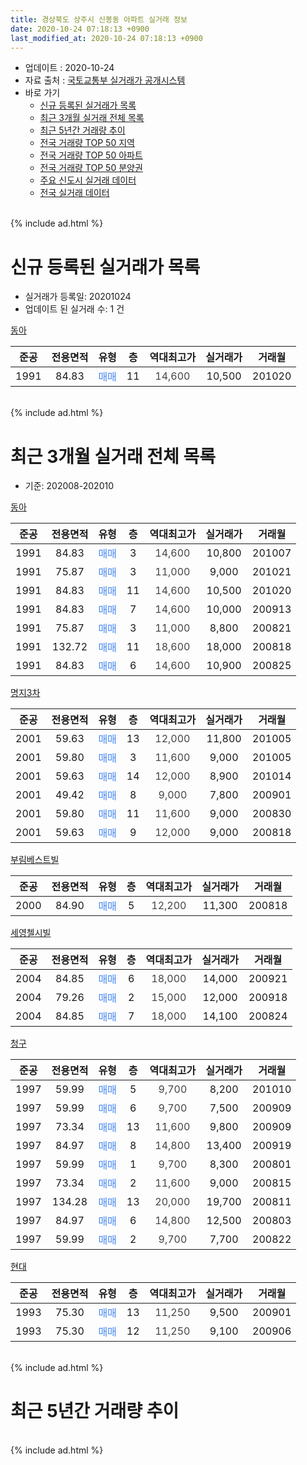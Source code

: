 ```yaml
---
title: 경상북도 상주시 신봉동 아파트 실거래 정보
date: 2020-10-24 07:18:13 +0900
last_modified_at: 2020-10-24 07:18:13 +0900
---
```


* 업데이트 : 2020-10-24
* 자료 출처 : [국토교통부 실거래가 공개시스템](http://rt.molit.go.kr)
* 바로 가기
    * [신규 등록된 실거래가 목록](#신규-등록된-실거래가-목록)
    * [최근 3개월 실거래 전체 목록](#최근-3개월-실거래-전체-목록)
    * [최근 5년간 거래량 추이](#최근-5년간-거래량-추이)
    * [전국 거래량 TOP 50 지역](https://inasie.github.io/apt-trade-info/최근-3개월-전국에서-가장-거래가-많이-발생한-지역)
    * [전국 거래량 TOP 50 아파트](https://inasie.github.io/apt-trade-info/최근-3개월-전국에서-가장-거래가-많이-발생한-아파트)
    * [전국 거래량 TOP 50 분양권](https://inasie.github.io/apt-trade-info/최근-3개월-전국에서-가장-거래가-많이-발생한-분양권)
    * [주요 신도시 실거래 데이터](https://inasie.github.io/apt-trade-info/주요-신도시)
    * [전국 실거래 데이터](https://inasie.github.io/apt-trade-info/전국)
<br>
{% include ad.html %}
<br>

# 신규 등록된 실거래가 목록
* 실거래가 등록일: 20201024
* 업데이트 된 실거래 수: 1 건


[동아](https://search.naver.com/search.naver?query=%EA%B2%BD%EC%83%81%EB%B6%81%EB%8F%84+%EC%83%81%EC%A3%BC%EC%8B%9C+%EC%8B%A0%EB%B4%89%EB%8F%99+%EB%8F%99%EC%95%84)

|준공|전용면적|유형|층|역대최고가|실거래가|거래월|
|:---:|:---:|:---:|:---:|:---:|:---:|:---:|
|1991|84.83|<span style="color:#4285f3">매매</span>|11|<span style="color:#444444">14,600</span>|10,500|201020|


<br>
{% include ad.html %}
<br>

# 최근 3개월 실거래 전체 목록
* 기준: 202008-202010


[동아](https://search.naver.com/search.naver?query=%EA%B2%BD%EC%83%81%EB%B6%81%EB%8F%84+%EC%83%81%EC%A3%BC%EC%8B%9C+%EC%8B%A0%EB%B4%89%EB%8F%99+%EB%8F%99%EC%95%84)

|준공|전용면적|유형|층|역대최고가|실거래가|거래월|
|:---:|:---:|:---:|:---:|:---:|:---:|:---:|
|1991|84.83|<span style="color:#4285f3">매매</span>|3|<span style="color:#444444">14,600</span>|10,800|201007|
|1991|75.87|<span style="color:#4285f3">매매</span>|3|<span style="color:#444444">11,000</span>|9,000|201021|
|1991|84.83|<span style="color:#4285f3">매매</span>|11|<span style="color:#444444">14,600</span>|10,500|201020|
|1991|84.83|<span style="color:#4285f3">매매</span>|7|<span style="color:#444444">14,600</span>|10,000|200913|
|1991|75.87|<span style="color:#4285f3">매매</span>|3|<span style="color:#444444">11,000</span>|8,800|200821|
|1991|132.72|<span style="color:#4285f3">매매</span>|11|<span style="color:#444444">18,600</span>|18,000|200818|
|1991|84.83|<span style="color:#4285f3">매매</span>|6|<span style="color:#444444">14,600</span>|10,900|200825|

[명지3차](https://search.naver.com/search.naver?query=%EA%B2%BD%EC%83%81%EB%B6%81%EB%8F%84+%EC%83%81%EC%A3%BC%EC%8B%9C+%EC%8B%A0%EB%B4%89%EB%8F%99+%EB%AA%85%EC%A7%803%EC%B0%A8)

|준공|전용면적|유형|층|역대최고가|실거래가|거래월|
|:---:|:---:|:---:|:---:|:---:|:---:|:---:|
|2001|59.63|<span style="color:#4285f3">매매</span>|13|<span style="color:#444444">12,000</span>|11,800|201005|
|2001|59.80|<span style="color:#4285f3">매매</span>|3|<span style="color:#444444">11,600</span>|9,000|201005|
|2001|59.63|<span style="color:#4285f3">매매</span>|14|<span style="color:#444444">12,000</span>|8,900|201014|
|2001|49.42|<span style="color:#4285f3">매매</span>|8|<span style="color:#444444">9,000</span>|7,800|200901|
|2001|59.80|<span style="color:#4285f3">매매</span>|11|<span style="color:#444444">11,600</span>|9,000|200830|
|2001|59.63|<span style="color:#4285f3">매매</span>|9|<span style="color:#444444">12,000</span>|9,000|200818|

[부림베스트빌](https://search.naver.com/search.naver?query=%EA%B2%BD%EC%83%81%EB%B6%81%EB%8F%84+%EC%83%81%EC%A3%BC%EC%8B%9C+%EC%8B%A0%EB%B4%89%EB%8F%99+%EB%B6%80%EB%A6%BC%EB%B2%A0%EC%8A%A4%ED%8A%B8%EB%B9%8C)

|준공|전용면적|유형|층|역대최고가|실거래가|거래월|
|:---:|:---:|:---:|:---:|:---:|:---:|:---:|
|2000|84.90|<span style="color:#4285f3">매매</span>|5|<span style="color:#444444">12,200</span>|11,300|200818|

[세영첼시빌](https://search.naver.com/search.naver?query=%EA%B2%BD%EC%83%81%EB%B6%81%EB%8F%84+%EC%83%81%EC%A3%BC%EC%8B%9C+%EC%8B%A0%EB%B4%89%EB%8F%99+%EC%84%B8%EC%98%81%EC%B2%BC%EC%8B%9C%EB%B9%8C)

|준공|전용면적|유형|층|역대최고가|실거래가|거래월|
|:---:|:---:|:---:|:---:|:---:|:---:|:---:|
|2004|84.85|<span style="color:#4285f3">매매</span>|6|<span style="color:#444444">18,000</span>|14,000|200921|
|2004|79.26|<span style="color:#4285f3">매매</span>|2|<span style="color:#444444">15,000</span>|12,000|200918|
|2004|84.85|<span style="color:#4285f3">매매</span>|7|<span style="color:#444444">18,000</span>|14,100|200824|

[청구](https://search.naver.com/search.naver?query=%EA%B2%BD%EC%83%81%EB%B6%81%EB%8F%84+%EC%83%81%EC%A3%BC%EC%8B%9C+%EC%8B%A0%EB%B4%89%EB%8F%99+%EC%B2%AD%EA%B5%AC)

|준공|전용면적|유형|층|역대최고가|실거래가|거래월|
|:---:|:---:|:---:|:---:|:---:|:---:|:---:|
|1997|59.99|<span style="color:#4285f3">매매</span>|5|<span style="color:#444444">9,700</span>|8,200|201010|
|1997|59.99|<span style="color:#4285f3">매매</span>|6|<span style="color:#444444">9,700</span>|7,500|200909|
|1997|73.34|<span style="color:#4285f3">매매</span>|13|<span style="color:#444444">11,600</span>|9,800|200909|
|1997|84.97|<span style="color:#4285f3">매매</span>|8|<span style="color:#444444">14,800</span>|13,400|200919|
|1997|59.99|<span style="color:#4285f3">매매</span>|1|<span style="color:#444444">9,700</span>|8,300|200801|
|1997|73.34|<span style="color:#4285f3">매매</span>|2|<span style="color:#444444">11,600</span>|9,000|200815|
|1997|134.28|<span style="color:#4285f3">매매</span>|13|<span style="color:#444444">20,000</span>|19,700|200811|
|1997|84.97|<span style="color:#4285f3">매매</span>|6|<span style="color:#444444">14,800</span>|12,500|200803|
|1997|59.99|<span style="color:#4285f3">매매</span>|2|<span style="color:#444444">9,700</span>|7,700|200822|

[현대](https://search.naver.com/search.naver?query=%EA%B2%BD%EC%83%81%EB%B6%81%EB%8F%84+%EC%83%81%EC%A3%BC%EC%8B%9C+%EC%8B%A0%EB%B4%89%EB%8F%99+%ED%98%84%EB%8C%80)

|준공|전용면적|유형|층|역대최고가|실거래가|거래월|
|:---:|:---:|:---:|:---:|:---:|:---:|:---:|
|1993|75.30|<span style="color:#4285f3">매매</span>|13|<span style="color:#444444">11,250</span>|9,500|200901|
|1993|75.30|<span style="color:#4285f3">매매</span>|12|<span style="color:#444444">11,250</span>|9,100|200906|


<br>
{% include ad.html %}
<br>

# 최근 5년간 거래량 추이


<div style="width:100%;">
    <canvas id="deal_progress" height="200"></canvas>
</div>

<script>
new Chart(document.getElementById("deal_progress"), {
    type: 'line',
    data: {
        labels: ['201510','201511','201512','201601','201602','201603','201604','201605','201606','201607','201608','201609','201610','201611','201612','201701','201702','201703','201704','201705','201706','201707','201708','201709','201710','201711','201712','201801','201802','201803','201804','201805','201806','201807','201808','201809','201810','201811','201812','201901','201902','201903','201904','201905','201906','201907','201908','201909','201910','201911','201912','202001','202002','202003','202004','202005','202006','202007','202008','202009','202010'],
        datasets: [{
            label: '매매',
            pointRadius: 1,
            data: [26, 13, 9, 9, 13, 13, 15, 15, 5, 7, 14, 3, 14, 12, 8, 7, 11, 9, 7, 21, 14, 10, 15, 10, 6, 8, 15, 14, 8, 12, 11, 14, 6, 8, 8, 9, 13, 9, 13, 11, 14, 9, 6, 9, 10, 11, 8, 6, 16, 4, 7, 11, 17, 11, 15, 8, 14, 15, 12, 9, 7],
            borderColor: "rgba(255, 201, 14, 1)",
            backgroundColor: "rgba(255, 201, 14, 0.5)",
            fill: false,
            lineTension: 0
        },{
            label: '전월세',
            pointRadius: 1,
            data: [2, 2, 0, 3, 1, 2, 1, 1, 2, 0, 0, 1, 3, 1, 0, 1, 3, 0, 1, 2, 3, 0, 0, 2, 0, 2, 2, 2, 1, 4, 0, 0, 2, 2, 2, 2, 0, 3, 1, 2, 2, 0, 1, 0, 2, 0, 2, 1, 3, 1, 1, 3, 1, 1, 0, 1, 6, 2, 0, 0, 0],
            borderColor: "rgba(0, 141, 185, 1)",
            backgroundColor: "rgba(0, 141, 185, 0.5)",
            fill: false,
            lineTension: 0
        }
        ]
    },
    options: {
        responsive: true,
        title: {
            display: false
        },
        tooltips: {
            mode: 'index',
            intersect: false
        },
        hover: {
            mode: 'nearest',
            intersect: true
        },
        scales: {
            xAxes: [{
                display: true,
                scaleLabel: {
                    display: true,
                    labelString: '년/월'
                }
            }],
            yAxes: [{
                display: true,
                ticks: {
                    suggestedMin: 0,
                },
                scaleLabel: {
                    display: true,
                    labelString: '실거래 수'
                }
            }]
        }
    }
});

</script>


<br>
{% include ad.html %}
<br>

